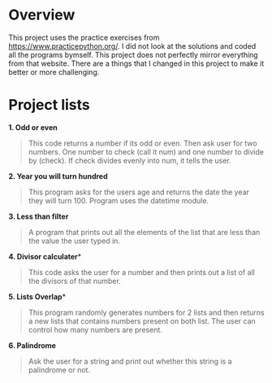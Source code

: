 # Overview
This project uses the practice exercises from https://www.practicepython.org/. I did not look at the solutions and coded all the programs bymself. 
This project does not perfectly mirror everything from that website. There are a things that I changed in this project to make it better or more challenging. 

# Project lists
**1. Odd or even**
>This code returns a number if its odd or even. Then ask user for two numbers. One number to check (call it num) and one number to divide by (check). 
If check divides evenly into num, it tells the user.

**2. Year you will turn hundred**
>This program asks for the users age and returns the date the year they will turn 100. Program uses the datetime module.

**3. Less than filter**
>A program that prints out all the elements of the list that are less than the value the user typed in. 

**4. Divisor calculater***
>This code asks the user for a number and then prints out a list of all the divisors of that number.

**5. Lists Overlap***
>This program randomly generates numbers for 2 lists and then returns a new lists that contains numbers present on both list. The user can control how many numbers are present.

**6. Palindrome**
>Ask the user for a string and print out whether this string is a palindrome or not.
